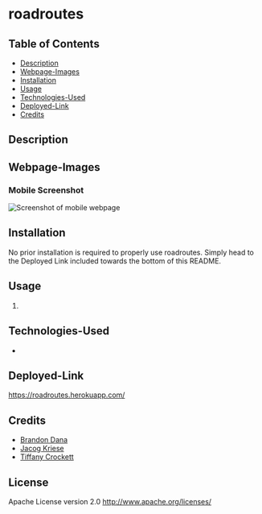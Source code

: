 
# roadroutes  

## Table of Contents
* [Description](#description)
* [Webpage-Images](#webpage-images)
* [Installation](#installation)
* [Usage](#usage)
* [Technologies-Used](#technologies-used)
* [Deployed-Link](#deployed-link)
* [Credits](#credits)

## Description


## Webpage-Images


### Mobile Screenshot
![Screenshot of mobile webpage]()

## Installation

No prior installation is required to properly use roadroutes. Simply head to the Deployed Link included towards the bottom of this README.

## Usage

1. 


## Technologies-Used

* 

## Deployed-Link

https://roadroutes.herokuapp.com/

## Credits

* [Brandon Dana](https://github.com/)
* [Jacog Kriese](https://github.com/)
* [Tiffany Crockett](https://github.com/tiffcrockett)

## License 

Apache License version 2.0  http://www.apache.org/licenses/
